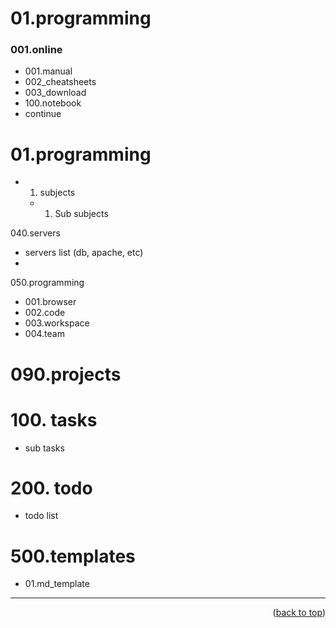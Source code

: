 <a name="topage"></a>

# 01.programming

### 001.online
* 001.manual
* 002_cheatsheets
* 003_download
* 100.notebook
* continue

# 01.programming  
* 01. subjects
    * 01. Sub subjects

040.servers
* servers list (db, apache, etc)
* 

050.programming
* 001.browser
* 002.code
* 003.workspace
* 004.team

# 090.projects

# 100. tasks
* sub tasks

# 200. todo
* todo list

# 500.templates
* 01.md_template

-----

<p align="right">(<a href="#topage">back to top</a>)</p>
<br/>
<br/>

